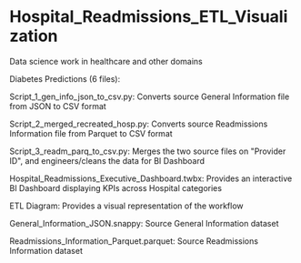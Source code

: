 # Hospital_Readmissions_ETL_Visualization
Data science work in healthcare and other domains

Diabetes Predictions (6 files):

Script_1_gen_info_json_to_csv.py: Converts source General Information file from JSON to CSV format

Script_2_merged_recreated_hosp.py: Converts source Readmissions Information file from Parquet to CSV format

Script_3_readm_parq_to_csv.py: Merges the two source files on "Provider ID", and engineers/cleans the data for BI Dashboard
   
Hospital_Readmissions_Executive_Dashboard.twbx: Provides an interactive BI Dashboard displaying KPIs across Hospital categories

ETL Diagram: Provides a visual representation of the workflow

General_Information_JSON.snappy: Source General Information dataset

Readmissions_Information_Parquet.parquet: Source Readmissions Information dataset
